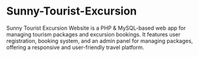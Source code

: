 # Sunny-Tourist-Excursion
Sunny Tourist Excursion Website is a PHP &amp; MySQL-based web app for managing tourism packages and excursion bookings. It features user registration, booking system, and an admin panel for managing packages, offering a responsive and user-friendly travel platform.
